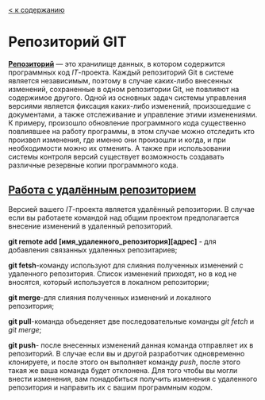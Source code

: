 [< к содержанию](./readme.md)


# Репозиторий GIT

**<u>Репозиторий</u>** — это хранилище данных, в котором содержится программных код *IT*-проекта. 
Каждый репозиторий Git в системе является независимым, поэтому в случае каких-либо внесенных изменений, сохраненные в одном репозитории Git, не повлияют на содержимое другого.
Одной из основных задач системы управления версиями является фиксация каких-либо изменений, произошедшие с документами, а также отслеживание и управление этими изменениями. К примеру, произошло обновление программного кода существенно повлиявшее на работу программы, в этом случае можно отследить кто произвел  изменения, где именно они произошли и когда, и при необходимости можно их отменить. А также при использовании системы контроля версий существует возможность создавать различные резервные копии программного кода.

## <u>Работа с удалённым репозиторием</u>
 Версией вашего *IT*-проекта является удалённый репозитории. В случае если вы работаете командой над общим проектом предполагается внесение изменений в удаленный репозиторий.

 **git remote add [имя_удаленного_репозитория][адрес]** - для добавления связанных удаленных репозитариев; 

**git fetsh**-команду используют для слияния полученных изменений с удаленного репозитория. Список изменений приходят, но в код не вносятся, который используется в локалном репозитории;

**git merge**-для слияния полученных изменений и локалного репозитория;

**git pull**-команда объеденяет две последовательные команды *git fetch* и *git merge*;

**git push**- после внесенных изменений данная команда отправляет их в репозиторий. В случае если вы и другой разработчик одновременно клонируете, и после этого он выполняет команду *push*, после этого такая же ваша команда будет отклонена. Для того чтобы вы могли внести изменения, вам понадобиться получить изменения с удаленного репозитория и направить их с вашим программным кодом. 


 

 
 
 


